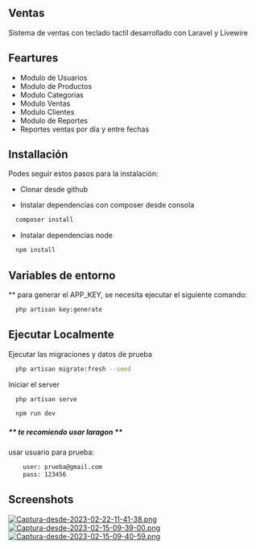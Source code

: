 
## Ventas

Sistema de ventas con teclado tactil desarrollado con Laravel y Livewire


## Feartures

- Modulo de Usuarios
- Modulo de Productos
- Modulo Categorias
- Modulo Ventas
- Modulo Clientes
- Modulo de Reportes
- Reportes ventas por día y entre fechas


## Installación

Podes seguir estos pasos para la instalación:

* Clonar desde github

* Instalar dependencias con composer desde consola
```bash
  composer install
```

* Instalar dependencias node
```bash
  npm install
```

## Variables de entorno


** para generar el APP_KEY, se necesita ejecutar el siguiente comando:

```bash
  php artisan key:generate
```
## Ejecutar Localmente

Ejecutar las migraciones y datos de prueba

```bash
  php artisan migrate:fresh --seed
```

Iniciar el server

```bash
  php artisan serve
```

```bash
  npm run dev
```
##### ** te recomiendo usar laragon **

usar usuario para prueba:
```bash
    user: prueba@gmail.com
    pass: 123456
```
## Screenshots

[![Captura-desde-2023-02-22-11-41-38.png](https://i.postimg.cc/ZnkvDYy4/Captura-desde-2023-02-22-11-41-38.png)](https://postimg.cc/xJRdX2R4)
[![Captura-desde-2023-02-15-09-39-00.png](https://i.postimg.cc/sgbhcFw2/Captura-desde-2023-02-15-09-39-00.png)](https://postimg.cc/sM9xjLFF)
[![Captura-desde-2023-02-15-09-40-59.png](https://i.postimg.cc/jqG9fCrw/Captura-desde-2023-02-15-09-40-59.png)](https://postimg.cc/qgxjVJq4)

